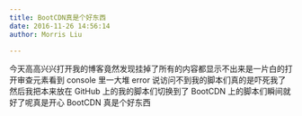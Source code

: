 ```yaml
---
title: BootCDN真是个好东西
date: 2016-11-26 14:56:14
author: Morris Liu

---
```


今天高高兴兴打开我的博客竟然发现挂掉了所有的内容都显示不出来是一片白的打开审查元素看到 console 里一大堆 error 说访问不到我的脚本们真的是吓死我了然后我把本来放在 GitHub 上的我的脚本们切换到了 BootCDN 上的脚本们瞬间就好了呢真是开心 BootCDN 真是个好东西

<!-- more -->

